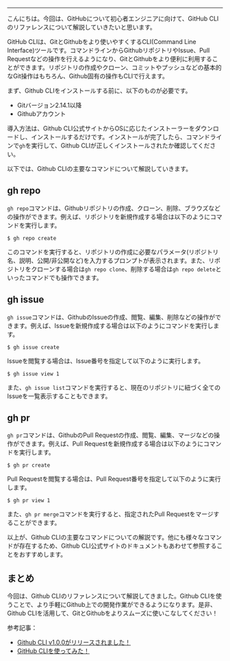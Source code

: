 <!--
title:   Github CLIリファレンス
tags:    GitHub,cli,リファレンス
id:      b02d3b5301c2cac67452
private: false
-->


---

こんにちは。今回は、GitHubについて初心者エンジニアに向けて、GitHub CLIのリファレンスについて解説していきたいと思います。

GitHub CLIは、GitとGithubをより使いやすくするCLI(Command Line Interface)ツールです。コマンドラインからGithubリポジトリやIssue、Pull Requestなどの操作を行えるようになり、GitとGithubをより便利に利用することができます。リポジトリの作成やクローン、コミットやプッシュなどの基本的なGit操作はもちろん、Github固有の操作もCLIで行えます。

まず、Github CLIをインストールする前に、以下のものが必要です。

- Gitバージョン2.14.1以降
- Githubアカウント

導入方法は、Github CLI公式サイトからOSに応じたインストーラーをダウンロードし、インストールするだけです。インストールが完了したら、コマンドラインで`gh`を実行して、Github CLIが正しくインストールされたか確認してください。

以下では、Github CLIの主要なコマンドについて解説していきます。

## gh repo

`gh repo`コマンドは、Githubリポジトリの作成、クローン、削除、ブラウズなどの操作ができます。例えば、リポジトリを新規作成する場合は以下のようにコマンドを実行します。

```
$ gh repo create
```

このコマンドを実行すると、リポジトリの作成に必要なパラメータ(リポジトリ名、説明、公開/非公開など)を入力するプロンプトが表示されます。また、リポジトリをクローンする場合は`gh repo clone`、削除する場合は`gh repo delete`といったコマンドでも操作できます。

## gh issue

`gh issue`コマンドは、GithubのIssueの作成、閲覧、編集、削除などの操作ができます。例えば、Issueを新規作成する場合は以下のようにコマンドを実行します。

```
$ gh issue create
```

Issueを閲覧する場合は、Issue番号を指定して以下のように実行します。

```
$ gh issue view 1
```

また、`gh issue list`コマンドを実行すると、現在のリポジトリに紐づく全てのIssueを一覧表示することもできます。

## gh pr

`gh pr`コマンドは、GithubのPull Requestの作成、閲覧、編集、マージなどの操作ができます。例えば、Pull Requestを新規作成する場合は以下のようにコマンドを実行します。

```
$ gh pr create
```

Pull Requestを閲覧する場合は、Pull Request番号を指定して以下のように実行します。

```
$ gh pr view 1
```

また、`gh pr merge`コマンドを実行すると、指定されたPull Requestをマージすることができます。

以上が、Github CLIの主要なコマンドについての解説です。他にも様々なコマンドが存在するため、Github CLI公式サイトのドキュメントもあわせて参照することをおすすめします。

## まとめ

今回は、Github CLIのリファレンスについて解説してきました。Github CLIを使うことで、より手軽にGithub上での開発作業ができるようになります。是非、Github CLIを活用して、GitとGithubをよりスムーズに使いこなしてください！

参考記事：
- [Github CLI v1.0.0がリリースされました！](https://github.blog/jp/2020-09-17-github-cli-1-0-is-now-available/)
- [GitHub CLIを使ってみた！](https://qiita.com/HeRo/items/4f48e6447cfed4bfa1e3)